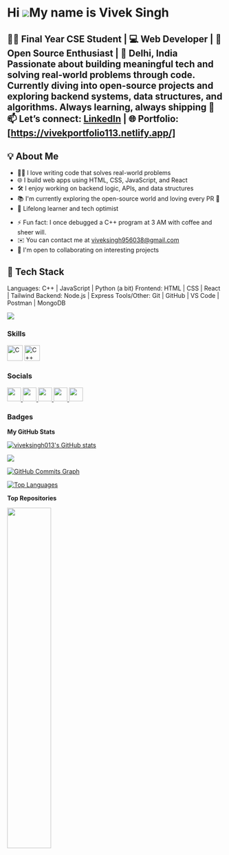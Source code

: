 Hi ![](https://user-images.githubusercontent.com/18350557/176309783-0785949b-9127-417c-8b55-ab5a4333674e.gif)My name is Vivek Singh
===================================================================================================================================

👨‍💻 Final Year CSE Student | 💻 Web Developer | 🚀 Open Source Enthusiast | 📍 Delhi, India
Passionate about building meaningful tech and solving real-world problems through code.
Currently diving into open-source projects and exploring backend systems, data structures, and algorithms.
Always learning, always shipping 🚢
📫 Let’s connect: [LinkedIn](https://www.linkedin.com/in/viveksingh013/) | 🌐 Portfolio: [https://vivekportfolio113.netlify.app/]
----------

## 💡 About Me
- 👨‍💻 I love writing code that solves real-world problems
- 🌐 I build web apps using HTML, CSS, JavaScript, and React
- 🛠️ I enjoy working on backend logic, APIs, and data structures
- 📚 I'm currently exploring the open-source world and loving every PR 🫶
- 🧠 Lifelong learner and tech optimist
* ⚡ Fun fact: I once debugged a C++ program at 3 AM with coffee and sheer will.
* ✉️ You can contact me at [viveksingh956038@gmail.com](mailto:viveksingh956038@gmail.com)
* 🤝 I'm open to collaborating on interesting projects

  
## 🔧 Tech Stack
Languages:     C++ | JavaScript | Python (a bit)
Frontend:      HTML | CSS | React | Tailwind
Backend:       Node.js | Express
Tools/Other:   Git | GitHub | VS Code | Postman | MongoDB

<a href="https://www.github.com/viveksingh013" target="_blank" rel="noreferrer"><img
src="https://img.shields.io/github/followers/viveksingh013?logo=github&style=for-the-badge&color=0891b2&labelColor=1c1917" /></a>

### Skills


<p align="left">
<a href="https://docs.microsoft.com/en-us/cpp/?view=msvc-170" target="_blank" rel="noreferrer"><img src="https://raw.githubusercontent.com/danielcranney/readme-generator/main/public/icons/skills/c-colored.svg" width="36" height="36" alt="C" /></a>
<a href="https://docs.microsoft.com/en-us/cpp/?view=msvc-170" target="_blank" rel="noreferrer"><img src="https://raw.githubusercontent.com/danielcranney/readme-generator/main/public/icons/skills/cplusplus-colored.svg" width="36" height="36" alt="C++" /></a>
</p>


### Socials

<p align="left">
  <a href="https://www.github.com/viveksingh013" target="_blank" rel="noreferrer">
    <img src="https://raw.githubusercontent.com/danielcranney/readme-generator/main/public/icons/socials/github.svg" width="32" height="32" />
  </a>
  <a href="http://www.instagram.com/_viveksingh013" target="_blank" rel="noreferrer">
    <img src="https://raw.githubusercontent.com/danielcranney/readme-generator/main/public/icons/socials/instagram.svg" width="32" height="32" />
  </a>
  <a href="https://www.linkedin.com/in/viveksingh013" target="_blank" rel="noreferrer">
    <img src="https://raw.githubusercontent.com/danielcranney/readme-generator/main/public/icons/socials/linkedin.svg" width="32" height="32" />
  </a>
  <a href="https://x.com/_viveksingh013" target="_blank" rel="noreferrer">
    <img src="https://raw.githubusercontent.com/danielcranney/readme-generator/main/public/icons/socials/twitter.svg" width="32" height="32" />
  </a>
  <a href="https://discord.com/users/viveksingh013" target="_blank" rel="noreferrer">
    <img src="https://raw.githubusercontent.com/danielcranney/readme-generator/main/public/icons/socials/discord.svg" width="32" height="32" />
  </a>
</p>


### Badges

<b>My GitHub Stats</b>

<a href="http://www.github.com/viveksingh013"><img src="https://github-readme-stats.vercel.app/api?username=viveksingh013&show_icons=true&hide=&count_private=true&title_color=0891b2&text_color=ffffff&icon_color=0891b2&bg_color=1c1917&hide_border=true&show_icons=true" alt="viveksingh013's GitHub stats" /></a>

<a href="http://www.github.com/viveksingh013"><img src="https://github-readme-streak-stats.herokuapp.com/?user=viveksingh013&stroke=ffffff&background=1c1917&ring=0891b2&fire=0891b2&currStreakNum=ffffff&currStreakLabel=0891b2&sideNums=ffffff&sideLabels=ffffff&dates=ffffff&hide_border=true" /></a>

<a href="http://www.github.com/viveksingh013"><img src="https://activity-graph.herokuapp.com/graph?username=viveksingh013&bg_color=1c1917&color=ffffff&line=0891b2&point=ffffff&area_color=1c1917&area=true&hide_border=true&custom_title=GitHub%20Commits%20Graph" alt="GitHub Commits Graph" /></a>

<a href="https://github.com/viveksingh013" align="left"><img src="https://github-readme-stats.vercel.app/api/top-langs/?username=viveksingh013&langs_count=10&title_color=0891b2&text_color=ffffff&icon_color=0891b2&bg_color=1c1917&hide_border=true&locale=en&custom_title=Top%20%Languages" alt="Top Languages" /></a>

<b>Top Repositories</b>

<div width="100%" align="center"><a href="https://github.com/viveksingh013/calculator" align="left"><img align="left" width="45%" src="https://github-readme-stats.vercel.app/api/pin/?username=viveksingh013&repo=calculator&title_color=0891b2&text_color=ffffff&icon_color=0891b2&bg_color=1c1917&hide_border=true&locale=en" /></a></div><br /><br /><br /><br /><br /><br /><br />
